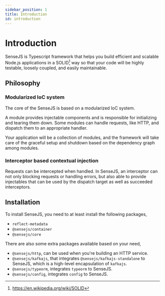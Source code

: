 ```yaml
---
sidebar_position: 1
title: Introduction
id: introduction
---
```


# Introduction

SenseJS is Typescript framework that helps you build efficient and scalable Node.js applications in a SOLID[^1] way so
that your code will be highly testable, loosely coupled, and easily maintainable.

## Philosophy

### Modularized IoC system

The core of the SenseJS is based on a modularized IoC system.

A module provides injectable components and is responsible for initializing and tearing them down. Some modules can
handle requests, like HTTP, and dispatch them to an appropriate handler.

Your application will be a collection of modules, and the framework will take care of the graceful setup and shutdown
based on the dependency graph among modules.

### Interceptor based contextual injection

Requests can be intercepted when handled. In SenseJS, an interceptor can not only blocking requests or handling errors,
but also able to provide injectables that can be used by the dispatch target as
well as succeeded interceptors.

## Installation

To install SenseJS, you need to at least install the following packages,

- `reflect-metadata`
- `@sensejs/container`
- `@sensejs/core`

There are also some extra packages available based on your need,

- `@sensejs/http`, can be used when you're building an HTTP service.
- `@sensejs/kafkajs`, that integrates `@sensejs/kafkajs-standalone` to SenseJS, which is a high-level encapsulation of `kafkajs`.
- `@sensejs/typeorm`, integrates `typeorm` to SenseJS.
- `@sensejs/config`, integrates `config` to SenseJS.


[^1]: https://en.wikipedia.org/wiki/SOLID
